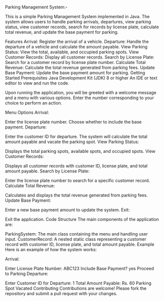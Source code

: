 Parking Management System:-

This is a simple Parking Management System implemented in Java. The system allows users to handle parking arrivals, departures, view parking status, view customer records, search for records by license plate, calculate total revenue, and update the base payment for parking.

Features
Arrival: Register the arrival of a vehicle.
Departure: Handle the departure of a vehicle and calculate the amount payable.
View Parking Status: View the total, available, and occupied parking spots.
View Customer Records: Display all customer records.
Search by License Plate: Search for a customer record by license plate number.
Calculate Total Revenue: Calculate the total revenue generated from parking fees.
Update Base Payment: Update the base payment amount for parking.
Getting Started
Prerequisites
Java Development Kit (JDK) 8 or higher
An IDE or text editor to view and run the code.

Upon running the application, you will be greeted with a welcome message and a menu with various options. Enter the number corresponding to your choice to perform an action.

Menu Options
Arrival:

Enter the license plate number.
Choose whether to include the base payment.
Departure:

Enter the customer ID for departure.
The system will calculate the total amount payable and vacate the parking spot.
View Parking Status:

Displays the total parking spots, available spots, and occupied spots.
View Customer Records:

Displays all customer records with customer ID, license plate, and total amount payable.
Search by License Plate:

Enter the license plate number to search for a specific customer record.
Calculate Total Revenue:

Calculates and displays the total revenue generated from parking fees.
Update Base Payment:

Enter a new base payment amount to update the system.
Exit:

Exit the application.
Code Structure
The main components of the application are:

ParkingSystem: The main class containing the menu and handling user input.
CustomerRecord: A nested static class representing a customer record with customer ID, license plate, and total amount payable.
Example
Here is an example of how the system works:

Arrival:

Enter License Plate Number: ABC123
Include Base Payment? yes
Proceed to Parking
Departure:

Enter Customer ID for Departure: 1
Total Amount Payable: Rs. 60
Parking Spot Vacated
Contributing
Contributions are welcome! Please fork the repository and submit a pull request with your changes.


